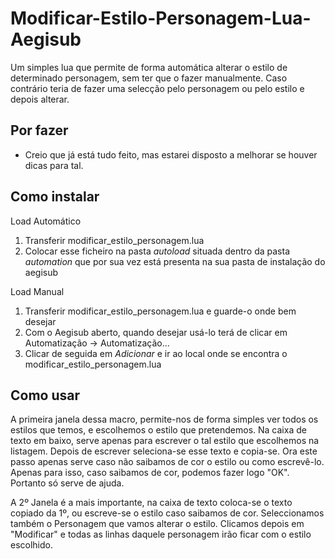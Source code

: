 Modificar-Estilo-Personagem-Lua-Aegisub
=======================================

Um simples lua que permite de forma automática alterar o estilo de determinado personagem, sem ter que o fazer manualmente.
Caso contrário teria de fazer uma selecção pelo personagem ou pelo estilo e depois alterar.


Por fazer
-----------------
* Creio que já está tudo feito, mas estarei disposto a melhorar se houver dicas para tal.


Como instalar
--------------

Load Automático

1. Transferir modificar_estilo_personagem.lua
2. Colocar esse ficheiro na pasta _autoload_ situada dentro da pasta _automation_ que por sua vez está presenta na sua pasta de instalação do aegisub


Load Manual

1. Transferir modificar_estilo_personagem.lua e guarde-o onde bem desejar
2. Com o Aegisub aberto, quando desejar usá-lo terá de clicar em Automatização -> Automatização...
3. Clicar de seguida em _Adicionar_ e ir ao local onde se encontra o modificar_estilo_personagem.lua


Como usar
---------

A primeira janela dessa macro, permite-nos de forma simples ver todos os estilos que temos, e escolhemos o estilo que pretendemos.
Na caixa de texto em baixo, serve apenas para escrever o tal estilo que escolhemos na listagem. Depois de escrever seleciona-se esse texto e copia-se.
Ora este passo apenas serve caso não saibamos de cor o estilo ou como escrevê-lo. Apenas para isso, caso saibamos de cor, podemos fazer logo "OK".
Portanto só serve de ajuda.

A 2º Janela é a mais importante, na caixa de texto coloca-se o texto copiado da 1º, ou escreve-se o estilo caso saibamos de cor.
Seleccionamos também o Personagem que vamos alterar o estilo. Clicamos depois em "Modificar" e todas as linhas daquele personagem irão ficar com o estilo escolhido.
